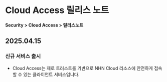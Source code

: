 # Cloud Access 릴리스 노트

**Security > Cloud Access > 릴리스노트**

## 2025.04.15

### 신규 서비스 출시

* Cloud Access는 제로 트러스트를 기반으로 NHN Cloud 리소스에 안전하게 접속할 수 있는 클라이언트 서비스입니다.
